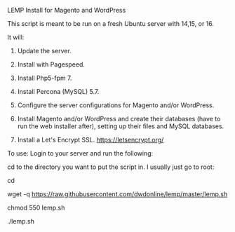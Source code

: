 LEMP Install for Magento and WordPress

This script is meant to be run on a fresh Ubuntu server with 14,15, or 16.

It will:

1. Update the server.

2. Install with Pagespeed.

3. Install Php5-fpm 7.

4. Install Percona (MySQL) 5.7.

5. Configure the server configurations for Magento and/or WordPress.

6. Install Magento and/or WordPress and create their databases (have to run the web installer after), setting up their files and MySQL databases.

7. Install a Let's Encrypt SSL. https://letsencrypt.org/



To use:
Login to your server and run the following:

cd to the directory you want to put the script in. I usually just go to root:

cd

wget -q https://raw.githubusercontent.com/dwdonline/lemp/master/lemp.sh

chmod 550 lemp.sh

./lemp.sh
